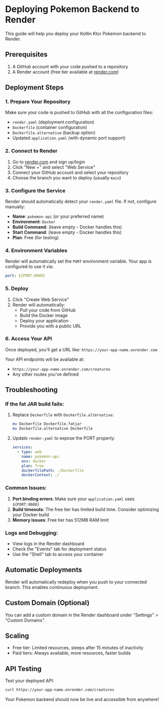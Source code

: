 # Deploying Pokemon Backend to Render

This guide will help you deploy your Kotlin Ktor Pokemon backend to Render.

## Prerequisites

1. A GitHub account with your code pushed to a repository
2. A Render account (free tier available at [render.com](https://render.com))

## Deployment Steps

### 1. Prepare Your Repository

Make sure your code is pushed to GitHub with all the configuration files:
- `render.yaml` (deployment configuration)
- `Dockerfile` (container configuration)
- `Dockerfile.alternative` (backup option)
- Updated `application.yaml` (with dynamic port support)

### 2. Connect to Render

1. Go to [render.com](https://render.com) and sign up/login
2. Click "New +" and select "Web Service"
3. Connect your GitHub account and select your repository
4. Choose the branch you want to deploy (usually `main`)

### 3. Configure the Service

Render should automatically detect your `render.yaml` file. If not, configure manually:

- **Name**: `pokemon-api` (or your preferred name)
- **Environment**: `Docker`
- **Build Command**: (leave empty - Docker handles this)
- **Start Command**: (leave empty - Docker handles this)
- **Plan**: Free (for testing)

### 4. Environment Variables

Render will automatically set the `PORT` environment variable. Your app is configured to use it via:
```yaml
port: ${PORT:8080}
```

### 5. Deploy

1. Click "Create Web Service"
2. Render will automatically:
   - Pull your code from GitHub
   - Build the Docker image
   - Deploy your application
   - Provide you with a public URL

### 6. Access Your API

Once deployed, you'll get a URL like: `https://your-app-name.onrender.com`

Your API endpoints will be available at:
- `https://your-app-name.onrender.com/creatures`
- Any other routes you've defined

## Troubleshooting

### If the fat JAR build fails:

1. Replace `Dockerfile` with `Dockerfile.alternative`:
   ```bash
   mv Dockerfile Dockerfile.fatjar
   mv Dockerfile.alternative Dockerfile
   ```

2. Update `render.yaml` to expose the PORT properly:
   ```yaml
   services:
     - type: web
       name: pokemon-api
       env: docker
       plan: free
       dockerfilePath: ./Dockerfile
       dockerContext: ./
   ```

### Common Issues:

1. **Port binding errors**: Make sure your `application.yaml` uses `${PORT:8080}`
2. **Build timeouts**: The free tier has limited build time. Consider optimizing your Docker build
3. **Memory issues**: Free tier has 512MB RAM limit

### Logs and Debugging:

- View logs in the Render dashboard
- Check the "Events" tab for deployment status
- Use the "Shell" tab to access your container

## Automatic Deployments

Render will automatically redeploy when you push to your connected branch. This enables continuous deployment.

## Custom Domain (Optional)

You can add a custom domain in the Render dashboard under "Settings" > "Custom Domains".

## Scaling

- Free tier: Limited resources, sleeps after 15 minutes of inactivity
- Paid tiers: Always available, more resources, faster builds

## API Testing

Test your deployed API:
```bash
curl https://your-app-name.onrender.com/creatures
```

Your Pokemon backend should now be live and accessible from anywhere!